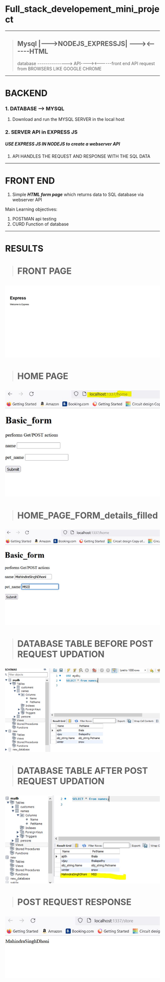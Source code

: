 # Full_stack_developement_mini_project

---
> **Mysql  |--->NODEJS_EXPRESSJS| ---><------HTML**
> ---------------------------------------------------
> database ---------------> API----><------front end API request from BROWSERS LIKE GOOGLE CHROME 


***
# BACKEND 

### 1. DATABASE --> MYSQL

1. Download and run the MYSQL SERVER in the local host 

### 2. SERVER API in EXPRESS JS

##### USE EXPRESS JS IN NODEJS to create a webserver API

1. API HANDLES THE REQUEST AND RESPONSE WITH THE SQL DATA

***

# FRONT END 

1. Simple ***HTML form page*** which returns data to SQL database via webserver API


Main Learning objectives:

1. POSTMAN api testing
2. CURD Function of database 

---

# RESULTS

> # FRONT PAGE 
![FRONT](front_page.JPG)
---
> # HOME PAGE
![](https://github.com/winnergetsyou/Full_stack_developement_mini_project/blob/master/home_page_form.JPG)
---
> # HOME_PAGE_FORM_details_filled
![](https://github.com/winnergetsyou/Full_stack_developement_mini_project/blob/master/home_page_form_FILLED.JPG)
---
> # DATABASE TABLE BEFORE POST REQUEST UPDATION 
![](https://github.com/winnergetsyou/Full_stack_developement_mini_project/blob/master/before_form_submission.JPG)
---
> # DATABASE TABLE AFTER POST REQUEST UPDATION 
![](https://github.com/winnergetsyou/Full_stack_developement_mini_project/blob/master/Updated_database_table.JPG)
---
> # POST REQUEST RESPONSE 
![](https://github.com/winnergetsyou/Full_stack_developement_mini_project/blob/master/POST_REQUEST-RESPONSE.JPG)
---

